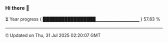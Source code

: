 ### Hi there 👋

⏳ Year progress { █████████████████▁▁▁▁▁▁▁▁▁▁▁▁▁ } 57.83 %

---

⏰ Updated on Thu, 31 Jul 2025 02:20:07 GMT


